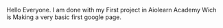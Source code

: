 Hello Everyone.
I am done with my First project in Aiolearn Academy Wich is Making a very basic first google page.
